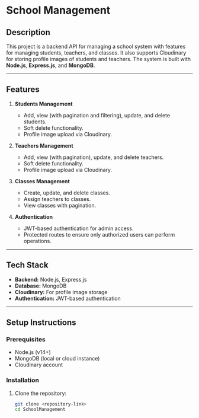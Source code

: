 # School Management 

## Description

This project is a backend API for managing a school system with features for managing students, teachers, and classes. It also supports Cloudinary for storing profile images of students and teachers. The system is built with **Node.js**, **Express.js**, and **MongoDB**.

---

## Features

1. **Students Management**

   - Add, view (with pagination and filtering), update, and delete students.
   - Soft delete functionality.
   - Profile image upload via Cloudinary.

2. **Teachers Management**

   - Add, view (with pagination), update, and delete teachers.
   - Soft delete functionality.
   - Profile image upload via Cloudinary.

3. **Classes Management**

   - Create, update, and delete classes.
   - Assign teachers to classes.
   - View classes with pagination.

4. **Authentication**
   - JWT-based authentication for admin access.
   - Protected routes to ensure only authorized users can perform operations.

---

## Tech Stack

- **Backend:** Node.js, Express.js
- **Database:** MongoDB
- **Cloudinary:** For profile image storage
- **Authentication:** JWT-based authentication

---

## Setup Instructions

### Prerequisites

- Node.js (v14+)
- MongoDB (local or cloud instance)
- Cloudinary account

### Installation

1. Clone the repository:
   ```bash
   git clone <repository-link>
   cd SchoolManagement
   ```
